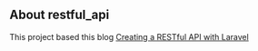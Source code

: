 ## About restful_api

<p>This project based this blog
  <a  href=" https://dev.to/jsandaruwan/creating-a-restful-api-with-laravel-5g71">Creating a RESTful API with Laravel</a> 
  </p>
